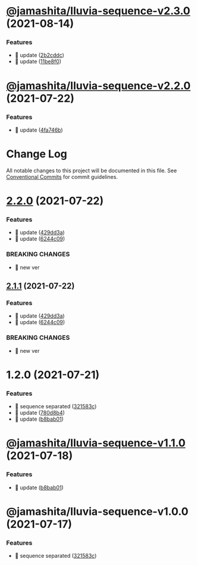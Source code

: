 # [@jamashita/lluvia-sequence-v2.3.0](https://github.com/jamashita/lluvia/compare/@jamashita/lluvia-sequence-v2.2.0...@jamashita/lluvia-sequence-v2.3.0) (2021-08-14)


### Features

* 🎸 update ([2b2cddc](https://github.com/jamashita/lluvia/commit/2b2cddc970d387683bb03457b0ed4e1b66109a74))
* 🎸 update ([11be8f0](https://github.com/jamashita/lluvia/commit/11be8f07541ac6d25fef570a6ebac4df104cc712))

# [@jamashita/lluvia-sequence-v2.2.0](https://github.com/jamashita/lluvia/compare/@jamashita/lluvia-sequence-v2.1.0...@jamashita/lluvia-sequence-v2.2.0) (2021-07-22)


### Features

* 🎸 update ([4fa746b](https://github.com/jamashita/lluvia/commit/4fa746b62a84f19cd3f0f066c00b460752a1a55c))

# Change Log

All notable changes to this project will be documented in this file.
See [Conventional Commits](https://conventionalcommits.org) for commit guidelines.

# [2.2.0](https://github.com/jamashita/lluvia.git/packages/sequence/compare/@jamashita/lluvia-sequence@1.2.0...@jamashita/lluvia-sequence@2.2.0) (2021-07-22)


### Features

* 🎸 update ([429dd3a](https://github.com/jamashita/lluvia.git/packages/sequence/commit/429dd3a4bc054deebaedf1dfb2a31f0510478731))
* 🎸 update ([6244c09](https://github.com/jamashita/lluvia.git/packages/sequence/commit/6244c095b2de0af6df96da944b86dc6f3bc38285))


### BREAKING CHANGES

* 🧨 new ver





## [2.1.1](https://github.com/jamashita/lluvia.git/packages/sequence/compare/@jamashita/lluvia-sequence@1.2.0...@jamashita/lluvia-sequence@2.1.1) (2021-07-22)


### Features

* 🎸 update ([429dd3a](https://github.com/jamashita/lluvia.git/packages/sequence/commit/429dd3a4bc054deebaedf1dfb2a31f0510478731))
* 🎸 update ([6244c09](https://github.com/jamashita/lluvia.git/packages/sequence/commit/6244c095b2de0af6df96da944b86dc6f3bc38285))


### BREAKING CHANGES

* 🧨 new ver





# 1.2.0 (2021-07-21)


### Features

* 🎸 sequence separated ([321583c](https://github.com/jamashita/lluvia.git/packages/sequence/commit/321583c208abad1defd2dae46af91531c7f143ef))
* 🎸 update ([780d8b4](https://github.com/jamashita/lluvia.git/packages/sequence/commit/780d8b4b19124ac1758b23105cddb13f500b5493))
* 🎸 update ([b8bab01](https://github.com/jamashita/lluvia.git/packages/sequence/commit/b8bab01d1cbe57a0e8ddbd8efdb4657b1dbc96fd))





# [@jamashita/lluvia-sequence-v1.1.0](https://github.com/jamashita/lluvia/compare/@jamashita/lluvia-sequence-v1.0.0...@jamashita/lluvia-sequence-v1.1.0) (2021-07-18)


### Features

* 🎸 update ([b8bab01](https://github.com/jamashita/lluvia/commit/b8bab01d1cbe57a0e8ddbd8efdb4657b1dbc96fd))

# @jamashita/lluvia-sequence-v1.0.0 (2021-07-17)


### Features

* 🎸 sequence separated ([321583c](https://github.com/jamashita/lluvia/commit/321583c208abad1defd2dae46af91531c7f143ef))
